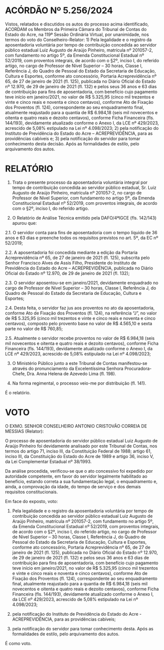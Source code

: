 # ACÓRDÃO Nº 5.256/2024

Vistos, relatados e discutidos os autos do processo acima identificado, ACORDAM os Membros da Primeira Câmara do Tribunal de Contas do Estado do Acre, na 119ª Sessão Ordinária Virtual, por unanimidade, nos termos do voto do Conselheiro-Relator: 1) Pela legalidade e o registro da aposentadoria voluntária por tempo de contribuição concedida ao servidor público estadual Luiz Augusto de Araújo Pinheiro, matrícula nº 201057-2, com fundamento no artigo 5º, da Emenda Constitucional Estadual nº 52/2019, com proventos integrais, de acordo com o §2º, inciso I, do referido artigo, no cargo de Professor de Nível Superior – 30 horas, Classe I, Referência J, do Quadro de Pessoal do Estado da Secretaria de Educação, Cultura e Esportes, conforme ato concessório, Portaria Acreprevidência nº 65, de 27 de janeiro de 2021 (fl. 125), publicada no Diário Oficial do Estado nº 12.970, de 29 de janeiro de 2021 (fl. 132) e pelos seus 36 anos e 63 dias de contribuição para fins de aposentadoria, com benefício cujo pagamento teve início em janeiro/2021, no valor de R$ 5.325,95 (cinco mil trezentos e vinte e cinco reais e noventa e cinco centavos), conforme Ato de Fixação dos Proventos (fl. 124), correspondente ao seu enquadramento final, atualmente reajustado para a quantia de R$ 6.984,18 (seis mil novecentos e oitenta e quatro reais e dezoito centavos), conforme Ficha Financeira (fls. 144/193), devidamente atualizado conforme o Anexo I, da LCE nº 429/2023, acrescido de 5,08% estipulado na Lei nº 4.098/2023; 2) pela notificação do Instituto de Previdência do Estado do Acre – ACREPREVIDÊNCIA, para as providências cabíveis e; 3) pela notificação do servidor para tomar conhecimento desta decisão. Após as formalidades de estilo, pelo arquivamento dos autos.

# RELATÓRIO

1. Trata o presente processo da aposentadoria voluntária integral por tempo de contribuição concedida ao servidor público estadual, Sr. Luiz Augusto de Araújo Pinheiro, matrícula nº 201057-2, no cargo de Professor de Nível Superior, com fundamento no artigo 5º, da Emenda Constitucional Estadual nº 52/2019, com proventos integrais, de acordo com o §2º, inciso I, do referido artigo.

2. O Relatório de Análise Técnica emitido pela DAFO/4ªIGCE (fls. 142/143) apurou que:

2.1. O servidor conta para fins de aposentadoria com o tempo líquido de 36 anos e 63 dias e preenche todos os requisitos previstos no art. 5º, da EC nº 52/2019;

2.2. A aposentadoria foi concedida mediante a edição da Portaria Acreprevidência nº 65, de 27 de janeiro de 2021 (fl. 125), subscrita pelo Senhor Francisco Alves de Assis Filho, Presidente do Instituto de Previdência do Estado do Acre – ACREPREVIDÊNCIA, publicada no Diário Oficial do Estado nº 12.970, de 29 de janeiro de 2021 (fl. 132);

2.3. O servidor aposentou-se em janeiro/2021, devidamente enquadrado no cargo de Professor de Nível Superior – 30 horas, Classe I, Referência J, do Quadro de Pessoal do Estado da Secretaria de Educação, Cultura e Esportes;

2.4. Desta feita, o servidor faz jus aos proventos no ato da aposentadoria, conforme Ato de Fixação dos Proventos (fl. 124), na referência “J”, no valor de R$ 5.325,95 (cinco mil trezentos e vinte e cinco reais e noventa e cinco centavos), composto pelo provento base no valor de R$ 4.565,10 e sexta parte no valor de R$ 760,85;

2.5. Atualmente o servidor recebe proventos no valor de R$ 6.984,18 (seis mil novecentos e oitenta e quatro reais e dezoito centavos), conforme Ficha Financeira (fls. 144/193), devidamente atualizado conforme o Anexo I, da LCE nº 429/2023, acrescido de 5,08% estipulado na Lei nº 4.098/2023;

3. O Ministério Público junto a este Tribunal de Contas manifestou-se através do pronunciamento da Excelentíssima Senhora Procuradora-Chefe, Dra. Anna Helena de Azevedo Lima (fl. 198).

4. Na forma regimental, o processo veio-me por distribuição (fl. 141).

É o relatório.

# VOTO

O EXMO. SENHOR CONSELHEIRO ANTONIO CRISTOVÃO CORREIA DE MESSIAS (Relator):

O processo de aposentadoria do servidor público estadual Luiz Augusto de Araújo Pinheiro foi devidamente analisado por este Tribunal de Contas, nos termos do artigo 71, inciso III, da Constituição Federal de 1988; artigo 61, inciso III, da Constituição do Estado do Acre de 1989 e artigo 36, inciso V, da Lei Complementar Estadual nº 38/1993.

Da análise procedida, verificou-se que o ato concessivo foi expedido por autoridade competente, em favor do servidor legalmente habilitado ao benefício, estando correta a sua fundamentação legal, o enquadramento e, ainda, a comprovação da idade, do tempo de serviço e dos demais requisitos constitucionais.

Em face do exposto, voto:

1. Pela legalidade e o registro da aposentadoria voluntária por tempo de contribuição concedida ao servidor público estadual Luiz Augusto de Araújo Pinheiro, matrícula nº 201057-2, com fundamento no artigo 5º, da Emenda Constitucional Estadual nº 52/2019, com proventos integrais, de acordo com o §2º, inciso I, do referido artigo, no cargo de Professor de Nível Superior – 30 horas, Classe I, Referência J, do Quadro de Pessoal do Estado da Secretaria de Educação, Cultura e Esportes, conforme ato concessório, Portaria Acreprevidência nº 65, de 27 de janeiro de 2021 (fl. 125), publicada no Diário Oficial do Estado nº 12.970, de 29 de janeiro de 2021 (fl. 132) e pelos seus 36 anos e 63 dias de contribuição para fins de aposentadoria, com benefício cujo pagamento teve início em janeiro/2021, no valor de R$ 5.325,95 (cinco mil trezentos e vinte e cinco reais e noventa e cinco centavos), conforme Ato de Fixação dos Proventos (fl. 124), correspondente ao seu enquadramento final, atualmente reajustado para a quantia de R$ 6.984,18 (seis mil novecentos e oitenta e quatro reais e dezoito centavos), conforme Ficha Financeira (fls. 144/193), devidamente atualizado conforme o Anexo I, da LCE nº 429/2023, acrescido de 5,08% estipulado na Lei nº 4.098/2023;

2. pela notificação do Instituto de Previdência do Estado do Acre - ACREPREVIDÊNCIA, para as providências cabíveis;

3. pela notificação do servidor para tomar conhecimento desta. Após as formalidades de estilo, pelo arquivamento dos autos.

É como voto.